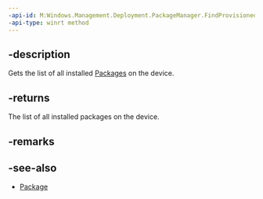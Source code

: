 ```yaml
---
-api-id: M:Windows.Management.Deployment.PackageManager.FindProvisionedPackages
-api-type: winrt method
---
```


## -description

Gets the list of all installed [Packages](https://docs.microsoft.com/uwp/api/windows.applicationmodel.package) on the device.

## -returns

The list of all installed packages on the device.

## -remarks

## -see-also

- [Package](https://docs.microsoft.com/uwp/api/windows.applicationmodel.package)
